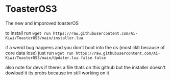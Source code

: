 # ToasterOS3
 The new and imporoved toasterOS

to install run `wget run https://raw.githubusercontent.com/Ai-Kiwi/ToasterOS3/main/installer.lua`


if a werid bug happens and you don't boot into the os (most liklt because of core data lose) just run
`wget run https://raw.githubusercontent.com/Ai-Kiwi/ToasterOS3/main/Updater.lua false false`

also note for devs if theres a file thats on this github but the installer doesn't dowload it its probs because im still working on it
